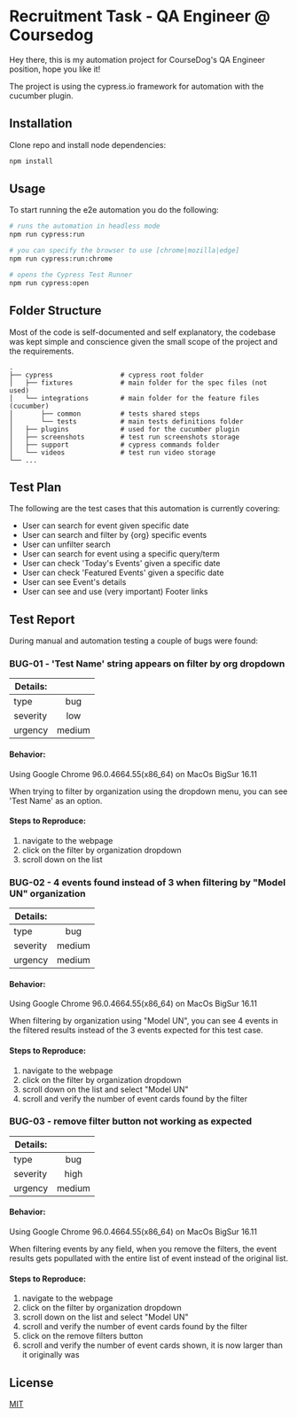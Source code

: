 # Recruitment Task - QA Engineer @ Coursedog

Hey there, this is my automation project for CourseDog's QA Engineer position, hope you like it!

The project is using the cypress.io framework for automation with the cucumber plugin.

## Installation

Clone repo and install node dependencies:

```bash
npm install
```

## Usage
To start running the e2e automation you do the following:
```bash
# runs the automation in headless mode
npm run cypress:run

# you can specify the browser to use [chrome|mozilla|edge]
npm run cypress:run:chrome

# opens the Cypress Test Runner
npm run cypress:open
```

## Folder Structure
Most of the code is self-documented and self explanatory, the codebase was kept simple and conscience given the small scope of the project and the requirements.

```
.
├── cypress                 # cypress root folder
│   ├── fixtures            # main folder for the spec files (not used)
│   └── integrations        # main folder for the feature files (cucumber)
│       ├── common          # tests shared steps
│       └── tests           # main tests definitions folder
│   ├── plugins             # used for the cucumber plugin
│   ├── screenshots         # test run screenshots storage
│   ├── support             # cypress commands folder
│   └── videos              # test run video storage
└── ...
```
## Test Plan

The following are the test cases that this automation is currently covering:
* User can search for event given specific date
* User can search and filter by {org} specific events
* User can unfilter search
* User can search for event using a specific query/term
* User can check 'Today's Events' given a specific date
* User can check 'Featured Events' given a specific date
* User can see Event's details
* User can see and use (very important) Footer links

## Test Report

During manual and automation testing a couple of bugs were found:

### BUG-01 - 'Test Name' string appears on filter by org dropdown
| Details:      |               |
| ------------- |:-------------:|
| type          | bug           |
| severity      | low           |
| urgency       | medium        |

#### Behavior:
Using Google Chrome 96.0.4664.55(x86_64) on MacOs BigSur 16.11

When trying to filter by organization using the dropdown menu, you can see 'Test Name' as an option.

#### Steps to Reproduce:

1. navigate to the webpage
2. click on the filter by organization dropdown
3. scroll down on the list

### BUG-02 - 4 events found instead of 3 when filtering by "Model UN" organization
| Details:      |               |
| ------------- |:-------------:|
| type          | bug           |
| severity      | medium        |
| urgency       | medium        |

#### Behavior:
Using Google Chrome 96.0.4664.55(x86_64) on MacOs BigSur 16.11

When filtering by organization using "Model UN", you can see 4 events in the filtered results
instead of the 3 events expected for this test case.

#### Steps to Reproduce:

1. navigate to the webpage
2. click on the filter by organization dropdown
3. scroll down on the list and select "Model UN"
4. scroll and verify the number of event cards found by the filter

### BUG-03 - remove filter button not working as expected
| Details:      |               |
| ------------- |:-------------:|
| type          | bug           |
| severity      | high          |
| urgency       | medium        |

#### Behavior:
Using Google Chrome 96.0.4664.55(x86_64) on MacOs BigSur 16.11

When filtering events by any field, when you remove the filters, the event results
gets popullated with the entire list of event instead of the original list.

#### Steps to Reproduce:

1. navigate to the webpage
2. click on the filter by organization dropdown
3. scroll down on the list and select "Model UN"
4. scroll and verify the number of event cards found by the filter
5. click on the remove filters button
6. scroll and verify the number of event cards shown, it is now larger than it originally was



## License
[MIT](https://choosealicense.com/licenses/mit/)